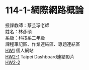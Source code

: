 # 114-1-網際網路概論
授課教師：蔡芸琤老師  
姓名：林彥碩  
系級：科技系二年級  
課程筆記區、作業連結區、專題連結區  
[HW1](https://linyenshou.github.io/114-1-/) 個人網站    
[HW2-1](https://youtu.be/IhnazWhho3k) Taipei Dashboard連結影片  
[HW2-2]()  
